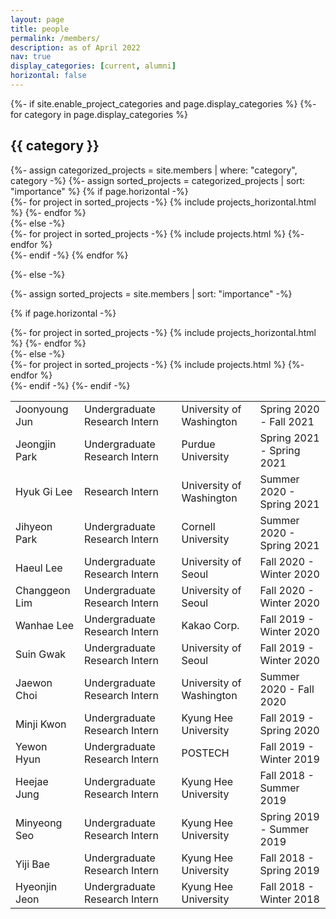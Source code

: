```yaml
---
layout: page
title: people
permalink: /members/
description: as of April 2022
nav: true
display_categories: [current, alumni]
horizontal: false
---
```


<!-- pages/members.md -->
<div class="projects">
{%- if site.enable_project_categories and page.display_categories %}
  <!-- Display categorized projects -->
  {%- for category in page.display_categories %}
  <h2 class="category">{{ category }}</h2>
  {%- assign categorized_projects = site.members | where: "category", category -%}
  {%- assign sorted_projects = categorized_projects | sort: "importance" %}
  <!-- Generate cards for each project -->
  {% if page.horizontal -%}
  <div class="container">
    <div class="row row-cols-2">
    {%- for project in sorted_projects -%}
      {% include projects_horizontal.html %}
    {%- endfor %}
    </div>
  </div>
  {%- else -%}
  <div class="grid">
    {%- for project in sorted_projects -%}
      {% include projects.html %}
    {%- endfor %}
  </div>
  {%- endif -%}
  {% endfor %}

{%- else -%}
<!-- Display projects without categories -->
  {%- assign sorted_projects = site.members | sort: "importance" -%}
  <!-- Generate cards for each project -->
  {% if page.horizontal -%}
  <div class="container">
    <div class="row row-cols-2">
    {%- for project in sorted_projects -%}
      {% include projects_horizontal.html %}
    {%- endfor %}
    </div>
  </div>
  {%- else -%}
  <div class="grid">
    {%- for project in sorted_projects -%}
      {% include projects.html %}
    {%- endfor %}
  </div>
  {%- endif -%}
{%- endif -%}
</div>

<table style="width:100%">
  <tr>
    <td class="c2">Joonyoung Jun</td>
    <td class="c2">Undergraduate Research Intern</td>
    <td class="c2">University of Washington</td>
    <td class="c2">Spring 2020 - Fall 2021</td>
  </tr>
  <tr>
    <td class="c2">Jeongjin Park</td>
    <td class="c2">Undergraduate Research Intern</td>
    <td class="c2">Purdue University</td>
    <td class="c2">Spring 2021 - Spring 2021</td>
  </tr>
  <tr>
    <td class="c2">Hyuk Gi Lee</td>
    <td class="c2">Research Intern</td>
    <td class="c2">University of Washington</td>
    <td class="c2">Summer 2020 - Spring 2021</td>
  </tr>
  <tr>
    <td class="c2">Jihyeon Park</td>
    <td class="c2">Undergraduate Research Intern</td>
    <td class="c2">Cornell University</td>
    <td class="c2">Summer 2020 - Spring 2021</td>
  </tr>
  <tr>
    <td class="c2">Haeul Lee</td>
    <td class="c2">Undergraduate Research Intern</td>
    <td class="c2">University of Seoul</td>
    <td class="c2">Fall 2020 - Winter 2020</td>
  </tr>
  <tr>
    <td class="c2">Changgeon Lim</td>
    <td class="c2">Undergraduate Research Intern</td>
    <td class="c2">University of Seoul</td>
    <td class="c2">Fall 2020 - Winter 2020</td>
  </tr>
  <tr>
    <td class="c2">Wanhae Lee</td>
    <td class="c2">Undergraduate Research Intern</td>
    <td class="c2">Kakao Corp.</td>
    <td class="c2">Fall 2019 - Winter 2020</td>
  </tr>
  <tr>
    <td class="c2">Suin Gwak</td>
    <td class="c2">Undergraduate Research Intern</td>
    <td class="c2">University of Seoul</td>
    <td class="c2">Fall 2019 - Winter 2020</td>
  </tr>
  <tr>
    <td class="c2">Jaewon Choi</td>
    <td class="c2">Undergraduate Research Intern</td>
    <td class="c2">University of Washington</td>
    <td class="c2">Summer 2020 - Fall 2020</td>
  </tr>
  <tr>
    <td class="c2">Minji Kwon</td>
    <td class="c2">Undergraduate Research Intern</td>
    <td class="c2">Kyung Hee University</td>
    <td class="c2">Fall 2019 - Spring 2020</td>
  </tr>
  <tr>
    <td class="c2">Yewon Hyun</td>
    <td class="c2">Undergraduate Research Intern</td>
    <td class="c2">POSTECH</td>
    <td class="c2">Fall 2019 - Winter 2019</td>
  </tr>
  <tr>
    <td class="c2">Heejae Jung</td>
    <td class="c2">Undergraduate Research Intern</td>
    <td class="c2">Kyung Hee University</td>
    <td class="c2">Fall 2018 - Summer 2019</td>
  </tr>
  <tr>
    <td class="c2">Minyeong Seo</td>
    <td class="c2">Undergraduate Research Intern</td>
    <td class="c2">Kyung Hee University</td>
    <td class="c2">Spring 2019 - Summer 2019</td>
  </tr>
  <tr>
    <td class="c2">Yiji Bae</td>
    <td class="c2">Undergraduate Research Intern</td>
    <td class="c2">Kyung Hee University</td>
    <td class="c2">Fall 2018 - Spring 2019</td>
  </tr>
  <tr>
    <td class="c2">Hyeonjin Jeon</td>
    <td class="c2">Undergraduate Research Intern</td>
    <td class="c2">Kyung Hee University</td>
    <td class="c2">Fall 2018 - Winter 2018</td>
  </tr>
</table>
